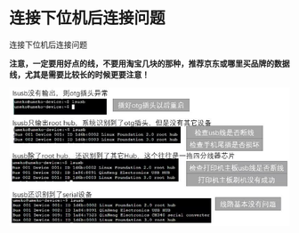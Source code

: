 # 连接下位机后连接问题


连接下位机后连接问题

**注意，一定要用好点的线，不要用淘宝几块的那种，推荐京东或哪里买品牌的数据线，尤其是需要比较长的时候更要注意！**

![](vx_images/132102427311949.png)


